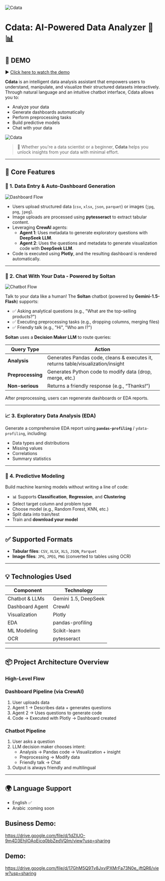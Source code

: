 ![Cdata](logo6.png)
# Cdata: AI-Powered Data Analyzer 🚀📊

## 🎥 DEMO

▶️ [Click here to watch the demo](assets/demo.mp4)

**Cdata** is an intelligent data analysis assistant that empowers users to understand, manipulate, and visualize their structured datasets interactively. Through natural language and an intuitive chatbot interface, Cdata allows you to:
- Analyze your data
- Generate dashboards automatically
- Perform preprocessing tasks
- Build predictive models
- Chat with your data


![Cdata](assets/cdata.png)

> 🎯 Whether you're a data scientist or a beginner, **Cdata** helps you unlock insights from your data with minimal effort.

---

## 🔧 Core Features

### 📌 1. Data Entry & Auto-Dashboard Generation

![Dashboard Flow](assets/dashboard_flow.png)

- Users upload structured data (`csv`, `xlsx`, `json`, `parquet`) or images (`jpg`, `png`, `jpeg`).
- Image uploads are processed using **pytesseract** to extract tabular content.
- Leveraging **CrewAI** agents:
  - **Agent 1**: Uses metadata to generate exploratory questions with **DeepSeek LLM**.
  - **Agent 2**: Uses the questions and metadata to generate visualization code with **DeepSeek LLM**.
- Code is executed using **Plotly**, and the resulting dashboard is rendered automatically.

---

### 💬 2. Chat With Your Data - Powered by **Soltan**

![Chatbot Flow](assets/chatbot_flow.png)

Talk to your data like a human! The **Soltan** chatbot (powered by **Gemini-1.5-Flash**) supports:
- ✅ Asking analytical questions (e.g., "What are the top-selling products?")
- ✅ Executing preprocessing tasks (e.g., dropping columns, merging files)
- ✅ Friendly talk (e.g., "Hi", "Who am I?")

**Soltan** uses a **Decision Maker LLM** to route queries:

| Query Type        | Action |
|------------------|--------|
| **Analysis**      | Generates Pandas code, cleans & executes it, returns table/visualization/insight |
| **Preprocessing** | Generates Python code to modify data (drop, merge, etc.) |
| **Non-serious**   | Returns a friendly response (e.g., “Thanks!”) |

After preprocessing, users can regenerate dashboards or EDA reports.

---

### 📈 3. Exploratory Data Analysis (EDA)

Generate a comprehensive EDA report using **`pandas-profiling`** / `ydata-profiling`, including:
- Data types and distributions
- Missing values
- Correlations
- Summary statistics

---

### 🤖 4. Predictive Modeling

Build machine learning models without writing a line of code:
- 📊 Supports **Classification**, **Regression**, and **Clustering**
- Select target column and problem type
- Choose model (e.g., Random Forest, KNN, etc.)
- Split data into train/test
- Train and **download your model**

---

## ✅ Supported Formats

- **Tabular files**: `CSV`, `XLSX`, `XLS`, `JSON`, `Parquet`
- **Image files**: `JPG`, `JPEG`, `PNG` (converted to tables using OCR)

---

## 💡 Technologies Used

| Component         | Technology        |
|------------------|-------------------|
| Chatbot & LLMs    | Gemini 1.5, DeepSeek |
| Dashboard Agent   | CrewAI            |
| Visualization     | Plotly            |
| EDA               | pandas-profiling  |
| ML Modeling       | Scikit-learn      |
| OCR               | pytesseract       |

---

## 📦 Project Architecture Overview

### High-Level Flow


### Dashboard Pipeline (via CrewAI)
1. User uploads data
2. Agent 1 → Describes data + generates questions
3. Agent 2 → Uses questions to generate code
4. Code → Executed with Plotly → Dashboard created

### Chatbot Pipeline
1. User asks a question
2. LLM decision maker chooses intent:
   - Analysis → Pandas code → Visualization + insight
   - Preprocessing → Modify data
   - Friendly talk → Chat
3. Output is always friendly and multilingual

---

## 🌍 Language Support

- English ✅  
- Arabic :coming soon


## Business Demo:
https://drive.google.com/file/d/1dZIUO-9m4D3EhjIOAoEjcq0bbZedVQIm/view?usp=sharing

## Demo:
https://drive.google.com/file/d/17GhM5Q9Tv8JxvlPXMrFa73N0e_jftQR6/view?usp=sharing

